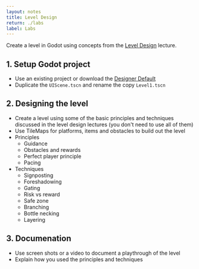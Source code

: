 ```yaml
---
layout: notes
title: Level Design
return: ./labs
label: Labs
---
```


<!-- <iframe width="560" height="315" src="https://www.youtube.com/embed/hWFJgCm2wFg?rel=0" frameborder="0" allowfullscreen></iframe> -->

Create a level in Godot using concepts from the [Level Design](../notes/level) lecture.

## 1. Setup Godot project
- Use an existing project or download the [Designer Default](./Designer_Default.zip)
- Duplicate the `UIScene.tscn` and rename the copy `Level1.tscn`

## 2. Designing the level
- Create a level using some of the basic principles and techniques discussed in the level design lectures (you don't need to use all of them)
- Use TileMaps for platforms, items and obstacles to build out the level
- Principles
	- Guidance
	- Obstacles and rewards
	- Perfect player principle
	- Pacing
- Techniques
	- Signposting
	- Foreshadowing
	- Gating
	- Risk vs reward
	- Safe zone
	- Branching
	- Bottle necking
	- Layering

## 3. Documenation
- Use screen shots or a video to document a playthrough of the level
- Explain how you used the principles and techniques